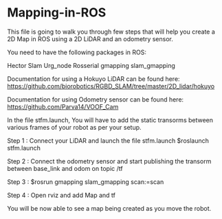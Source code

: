 # Mapping-in-ROS
This file is going to walk you through few steps that will help you create a 2D Map in ROS using a 2D LiDAR and an odometry sensor.

You need to have the following packages in ROS: 

Hector Slam
Urg_node
Rosserial
gmapping
slam_gmapping

Documentation for using a Hokuyo LiDAR can be found here: https://github.com/biorobotics/RGBD_SLAM/tree/master/2D_lidar/hokuyo

Documentation for using Odometry sensor can be found here: https://github.com/Parva14/VOOF_Cam

In the file stfm.launch, You will have to add the static transorms between various frames of your robot as per your setup.

Step 1 : Connect your LiDAR and launch the file stfm.launch
          $roslaunch stfm.launch
          
Step 2 : Connect the odometry sensor and start publishing the transorm between base_link and odom on topic /tf

Step 3 : $rosrun gmapping slam_gmapping scan:=scan

Step 4 : Open rviz and add Map and tf

You will be now able to see a map being created as you move the robot.

